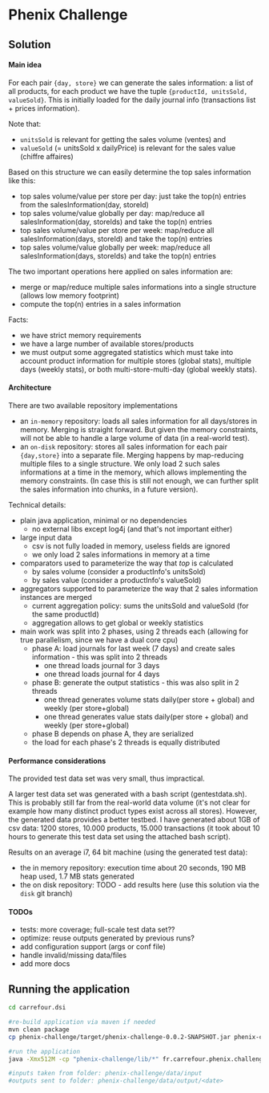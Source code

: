 # Phenix Challenge


## Solution

#### Main idea

For each pair `{day, store}` we can generate the sales information: a list of all products, for each product we have the tuple `{productId, unitsSold, valueSold}`. This is initially loaded for the daily journal info (transactions list + prices information).

Note that:
* `unitsSold` is relevant for getting the sales volume (ventes) and 
* `valueSold` (= unitsSold x dailyPrice) is relevant for the sales value (chiffre affaires)

Based on this structure we can easily determine the top sales information like this:

* top sales volume/value per store per day: just take the top(n) entries from the salesInformation(day, storeId)
* top sales volume/value globally per day: map/reduce all salesInformation(day, storeIds) and take the top(n) entries
* top sales volume/value per store per week: map/reduce all salesInformation(days, storeId) and take the top(n) entries
* top sales volume/value globally per week: map/reduce all salesInformation(days, storeIds) and take the top(n) entries

The two important operations here applied on sales information are:
* merge or map/reduce multiple sales informations into a single structure (allows low memory footprint)
* compute the top(n) entries in a sales information

Facts:
* we have strict memory requirements
* we have a large number of available stores/products
* we must output some aggregated statistics which must take into account product information for multiple stores (global stats), multiple days (weekly stats), or both multi-store-multi-day (global weekly stats).

#### Architecture

There are two available repository implementations
* an `in-memory` repository: loads all sales information for all days/stores in memory. Merging is straight forward. But given the memory constraints, will not be able to handle a large volume of data (in a real-world test). 
* an `on-disk` repository: stores all sales information for each pair `{day,store}` into a separate file. Merging happens by map-reducing multiple files to a single structure. We only load 2 such sales informations at a time in the memory, which allows implementing the memory constraints. (In case this is still not enough, we can further split the sales information into chunks, in a future version).

Technical details:
* plain java application, minimal or no dependencies
	* no external libs except log4j (and that's not important either)
* large input data
	* csv is not fully loaded in memory, useless fields are ignored
	* we only load 2 sales informations in memory at a time
* comparators used to parameterize the way that *top* is calculated
	* by sales volume (consider a productInfo's unitsSold)
	* by sales value (consider a productInfo's valueSold)
* aggregators supported to parameterize the way that 2 sales information instances are merged
	* current aggregation policy: sums the unitsSold and valueSold (for the same productId)
	* aggregation allows to get global or weekly statistics
* main work was split into 2 phases, using 2 threads each (allowing for true parallelism, since we have a dual core cpu)
	* phase A: load journals for last week (7 days) and create sales information - this was split into 2 threads
		* one thread loads journal for 3 days
		* one thread loads journal for 4 days
	* phase B: generate the output statistics - this was also split in 2 threads
		* one thread generates volume stats daily(per store + global) and weekly (per store+global)
		* one thread generates value stats daily(per store + global) and weekly (per store+global)
	* phase B depends on phase A, they are serialized
	* the load for each phase's 2 threads is equally distributed

####  Performance considerations

The provided test data set was very small, thus impractical.

A larger test data set was generated with a bash script (gentestdata.sh). This is probably still far from the real-world data volume (it's not clear for example how many distinct product types exist across all stores). However, the generated data provides a better testbed. I have generated about 1GB of csv data: 1200 stores, 10.000 products, 15.000 transactions (it took about 10 hours to generate this test data set using the attached bash script).

Results on an average i7, 64 bit machine (using the generated test data):
* the in memory repository: execution time about 20 seconds, 190 MB heap used, 1.7 MB stats generated
* the on disk repository: TODO - add results here (use this solution via the `disk` git branch)

#### TODOs

* tests: more coverage; full-scale test data set??
* optimize: reuse outputs generated by previous runs?
* add configuration support (args or conf file)
* handle invalid/missing data/files
* add more docs

## Running the application

```bash
cd carrefour.dsi

#re-build application via maven if needed
mvn clean package
cp phenix-challenge/target/phenix-challenge-0.0.2-SNAPSHOT.jar phenix-challenge/lib/

#run the application
java -Xmx512M -cp "phenix-challenge/lib/*" fr.carrefour.phenix.challenge.Application

#inputs taken from folder: phenix-challenge/data/input
#outputs sent to folder: phenix-challenge/data/output/<date>
```
